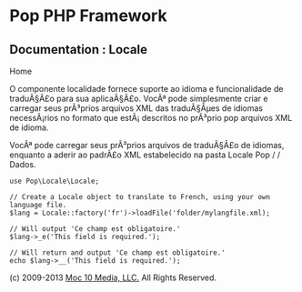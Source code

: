 Pop PHP Framework
=================

Documentation : Locale
----------------------

Home

O componente localidade fornece suporte ao idioma e funcionalidade de
traduÃ§Ã£o para sua aplicaÃ§Ã£o. VocÃª pode simplesmente criar e
carregar seus prÃ³prios arquivos XML das traduÃ§Ãµes de idiomas
necessÃ¡rios no formato que estÃ¡ descritos no prÃ³prio pop arquivos XML
de idioma.

VocÃª pode carregar seus prÃ³prios arquivos de traduÃ§Ã£o de idiomas,
enquanto a aderir ao padrÃ£o XML estabelecido na pasta Locale Pop / /
Dados.

    use Pop\Locale\Locale;

    // Create a Locale object to translate to French, using your own language file.
    $lang = Locale::factory('fr')->loadFile('folder/mylangfile.xml);

    // Will output 'Ce champ est obligatoire.'
    $lang->_e('This field is required.');

    // Will return and output 'Ce champ est obligatoire.'
    echo $lang->__('This field is required.');

\(c) 2009-2013 [Moc 10 Media, LLC.](http://www.moc10media.com) All
Rights Reserved.
